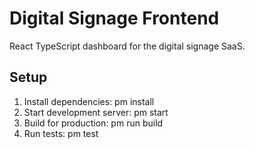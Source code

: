 # Digital Signage Frontend

React TypeScript dashboard for the digital signage SaaS.

## Setup
1. Install dependencies: 
pm install
2. Start development server: 
pm start
3. Build for production: 
pm run build
4. Run tests: 
pm test
